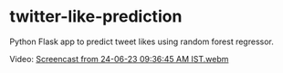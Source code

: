 # twitter-like-prediction
Python Flask app to predict tweet likes using random forest regressor.

Video:
[Screencast from 24-06-23 09:36:45 AM IST.webm](https://github.com/akaisky07/twitter-like-prediction/assets/104855741/805a149f-18ca-4995-9c32-5c790f0dcbee)
